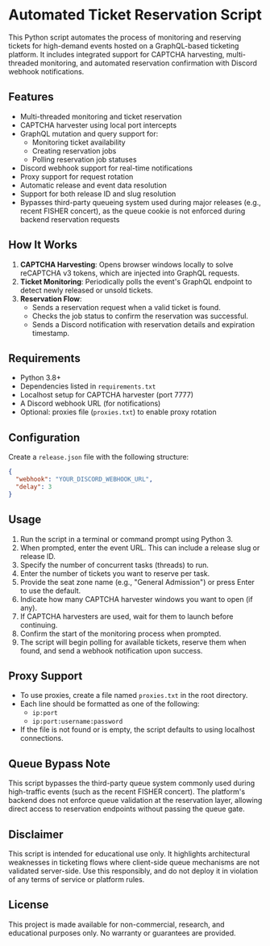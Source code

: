 # Automated Ticket Reservation Script

This Python script automates the process of monitoring and reserving tickets for high-demand events hosted on a GraphQL-based ticketing platform. It includes integrated support for CAPTCHA harvesting, multi-threaded monitoring, and automated reservation confirmation with Discord webhook notifications.

## Features

- Multi-threaded monitoring and ticket reservation
- CAPTCHA harvester using local port intercepts
- GraphQL mutation and query support for:
  - Monitoring ticket availability
  - Creating reservation jobs
  - Polling reservation job statuses
- Discord webhook support for real-time notifications
- Proxy support for request rotation
- Automatic release and event data resolution
- Support for both release ID and slug resolution
- Bypasses third-party queueing system used during major releases (e.g., recent FISHER concert), as the queue cookie is not enforced during backend reservation requests

## How It Works

1. **CAPTCHA Harvesting**: Opens browser windows locally to solve reCAPTCHA v3 tokens, which are injected into GraphQL requests.
2. **Ticket Monitoring**: Periodically polls the event's GraphQL endpoint to detect newly released or unsold tickets.
3. **Reservation Flow**:
   - Sends a reservation request when a valid ticket is found.
   - Checks the job status to confirm the reservation was successful.
   - Sends a Discord notification with reservation details and expiration timestamp.

## Requirements

- Python 3.8+
- Dependencies listed in `requirements.txt`
- Localhost setup for CAPTCHA harvester (port 7777)
- A Discord webhook URL (for notifications)
- Optional: proxies file (`proxies.txt`) to enable proxy rotation

## Configuration

Create a `release.json` file with the following structure:

```json
{
  "webhook": "YOUR_DISCORD_WEBHOOK_URL",
  "delay": 3
}
```

## Usage

1. Run the script in a terminal or command prompt using Python 3.
2. When prompted, enter the event URL. This can include a release slug or release ID.
3. Specify the number of concurrent tasks (threads) to run.
4. Enter the number of tickets you want to reserve per task.
5. Provide the seat zone name (e.g., "General Admission") or press Enter to use the default.
6. Indicate how many CAPTCHA harvester windows you want to open (if any).
7. If CAPTCHA harvesters are used, wait for them to launch before continuing.
8. Confirm the start of the monitoring process when prompted.
9. The script will begin polling for available tickets, reserve them when found, and send a webhook notification upon success.

## Proxy Support

- To use proxies, create a file named `proxies.txt` in the root directory.
- Each line should be formatted as one of the following:
  - `ip:port`
  - `ip:port:username:password`
- If the file is not found or is empty, the script defaults to using localhost connections.

## Queue Bypass Note

This script bypasses the third-party queue system commonly used during high-traffic events (such as the recent FISHER concert). The platform's backend does not enforce queue validation at the reservation layer, allowing direct access to reservation endpoints without passing the queue gate.

## Disclaimer

This script is intended for educational use only. It highlights architectural weaknesses in ticketing flows where client-side queue mechanisms are not validated server-side. Use this responsibly, and do not deploy it in violation of any terms of service or platform rules.

## License

This project is made available for non-commercial, research, and educational purposes only. No warranty or guarantees are provided.

